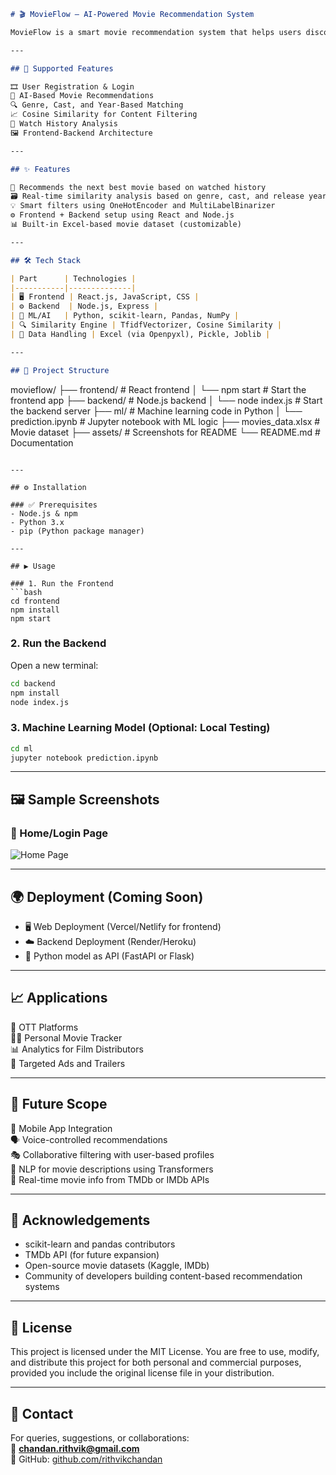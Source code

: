 ```markdown
# 🎬 MovieFlow – AI-Powered Movie Recommendation System

MovieFlow is a smart movie recommendation system that helps users discover the next movie they’ll love based on their watch history. It uses a combination of machine learning techniques and real-time user tracking to personalize movie suggestions with high accuracy.

---

## 🍿 Supported Features

🎞️ User Registration & Login  
🧠 AI-Based Movie Recommendations  
🔍 Genre, Cast, and Year-Based Matching  
📈 Cosine Similarity for Content Filtering  
📑 Watch History Analysis  
🖼️ Frontend-Backend Architecture  

---

## ✨ Features

🧠 Recommends the next best movie based on watched history  
🗃️ Real-time similarity analysis based on genre, cast, and release year  
💡 Smart filters using OneHotEncoder and MultiLabelBinarizer  
⚙️ Frontend + Backend setup using React and Node.js  
📊 Built-in Excel-based movie dataset (customizable)

---

## 🛠️ Tech Stack

| Part      | Technologies |
|-----------|--------------|
| 🖥️ Frontend | React.js, JavaScript, CSS |
| ⚙️ Backend  | Node.js, Express |
| 🤖 ML/AI   | Python, scikit-learn, Pandas, NumPy |
| 🔍 Similarity Engine | TfidfVectorizer, Cosine Similarity |
| 📁 Data Handling | Excel (via Openpyxl), Pickle, Joblib |

---

## 📂 Project Structure

```
movieflow/
├── frontend/                 # React frontend
│   └── npm start             # Start the frontend app
├── backend/                  # Node.js backend
│   └── node index.js         # Start the backend server
├── ml/                       # Machine learning code in Python
│   └── prediction.ipynb      # Jupyter notebook with ML logic
├── movies_data.xlsx          # Movie dataset
├── assets/                   # Screenshots for README
└── README.md                 # Documentation
```

---

## ⚙️ Installation

### ✅ Prerequisites
- Node.js & npm
- Python 3.x
- pip (Python package manager)

---

## ▶️ Usage

### 1. Run the Frontend
```bash
cd frontend
npm install
npm start
```

### 2. Run the Backend
Open a new terminal:
```bash
cd backend
npm install
node index.js
```

### 3. Machine Learning Model (Optional: Local Testing)
```bash
cd ml
jupyter notebook prediction.ipynb
```

---

## 🖼️ Sample Screenshots

### 🔐 Home/Login Page
![Home Page](./assets/home.png)

---

## 🌍 Deployment (Coming Soon)

- 🖥️ Web Deployment (Vercel/Netlify for frontend)
- ☁️ Backend Deployment (Render/Heroku)
- 🧠 Python model as API (FastAPI or Flask)

---

## 📈 Applications

🎥 OTT Platforms  
👨‍💻 Personal Movie Tracker  
📊 Analytics for Film Distributors  
🎯 Targeted Ads and Trailers  

---

## 🔮 Future Scope

📱 Mobile App Integration  
🗣️ Voice-controlled recommendations  
🎭 Collaborative filtering with user-based profiles  
🧠 NLP for movie descriptions using Transformers  
🔗 Real-time movie info from TMDb or IMDb APIs

---

## 🙌 Acknowledgements

- scikit-learn and pandas contributors  
- TMDb API (for future expansion)  
- Open-source movie datasets (Kaggle, IMDb)  
- Community of developers building content-based recommendation systems

---

## 📜 License

This project is licensed under the MIT License. You are free to use, modify, and distribute this project for both personal and commercial purposes, provided you include the original license file in your distribution.

---

## 💬 Contact

For queries, suggestions, or collaborations:  
📧 **chandan.rithvik@gmail.com**  
🔗 GitHub: [github.com/rithvikchandan](https://github.com/rithvikchandan)
```
